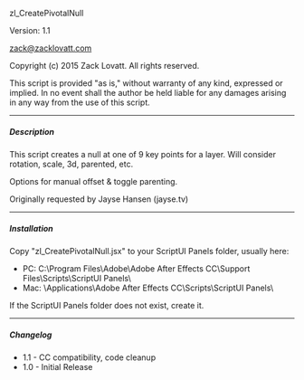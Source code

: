 zl_CreatePivotalNull

Version: 1.1

zack@zacklovatt.com


Copyright (c) 2015 Zack Lovatt. All rights reserved.


This script is provided "as is," without warranty of any kind, expressed
or implied. In no event shall the author be held liable for any damages 
arising in any way from the use of this script.

-----------------------
##### Description

This script creates a null at one of 9 key points for a layer. Will consider
rotation, scale, 3d, parented, etc.

Options for manual offset & toggle parenting.

Originally requested by Jayse Hansen (jayse.tv)

-----------------------
##### Installation

Copy "zl_CreatePivotalNull.jsx" to your ScriptUI Panels folder, usually here:

* PC:	C:\Program Files\Adobe\Adobe After Effects CC\Support Files\Scripts\ScriptUI Panels\
* Mac:	\Applications\Adobe After Effects CC\Scripts\ScriptUI Panels\

If the ScriptUI Panels folder does not exist, create it.

-----------------------

##### Changelog

* 1.1	- CC compatibility, code cleanup
* 1.0	- Initial Release